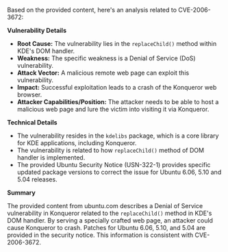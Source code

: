 Based on the provided content, here's an analysis related to CVE-2006-3672:

**Vulnerability Details**

*   **Root Cause:** The vulnerability lies in the `replaceChild()` method within KDE's DOM handler.
*   **Weakness:** The specific weakness is a Denial of Service (DoS) vulnerability.
*  **Attack Vector:** A malicious remote web page can exploit this vulnerability.
*   **Impact:** Successful exploitation leads to a crash of the Konqueror web browser.
*   **Attacker Capabilities/Position:** The attacker needs to be able to host a malicious web page and lure the victim into visiting it via Konqueror.

**Technical Details**

*   The vulnerability resides in the `kdelibs` package, which is a core library for KDE applications, including Konqueror.
*   The vulnerability is related to how `replaceChild()` method of DOM handler is implemented.
*  The provided Ubuntu Security Notice (USN-322-1) provides specific updated package versions to correct the issue for Ubuntu 6.06, 5.10 and 5.04 releases.

**Summary**

The provided content from ubuntu.com describes a Denial of Service vulnerability in Konqueror related to the `replaceChild()` method in KDE's DOM handler. By serving a specially crafted web page, an attacker could cause Konqueror to crash. Patches for Ubuntu 6.06, 5.10, and 5.04 are provided in the security notice. This information is consistent with CVE-2006-3672.